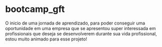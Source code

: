 # bootcamp_gft
O inicio de uma jornada de aprendizado, para poder conseguir uma oportunidade em uma empresa que se apresentou super interessada em profissionais que deseja se desenvolverem durante sua vida profissional, estou muito animado para esse projeto!
